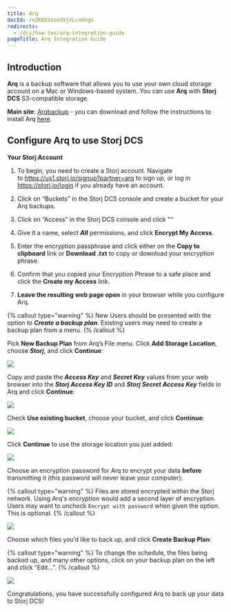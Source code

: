 ```yaml
---
title: Arq
docId: rnZKB53zoxOVjYLcnHngs
redirects:
  - /dcs/how-tos/arq-integration-guide
pageTitle: Arq Integration Guide
---
```


## Introduction

**Arq** is a backup software that allows you to use your own cloud storage account on a Mac or Windows-based system. You can use **Arq** with **Storj DCS** S3-compatible storage.

**Main site**: [Arqbackup](https://www.arqbackup.com/) - you can download and follow the instructions to install Arq [here](https://www.arqbackup.com/download/).

## Configure Arq to use Storj DCS

**Your Storj Account**

1.  To begin, you need to create a Storj account. Navigate to <https://us1.storj.io/signup?partner=arq> to sign up, or log in <https://storj.io/login> if you already have an account.

2.  Click on “Buckets” in the Storj DCS console and create a bucket for your Arq backups.

3.  Click on “Access” in the Storj DCS console and click "[](docId:ObsfiEHKpVU7JTdGtW-3t)“

4.  Give it a name, select **_All_** permissions, and click **Encrypt My Access**.

5.  Enter the encryption passphrase and click either on the **Copy to clipboard** link or **Download .txt** to copy or download your encryption phrase.

6.  Confirm that you copied your Encryption Phrase to a safe place and click the **Create my Access** link.

7.  **Leave the resulting web page open** in your browser while you configure Arq.

{% callout type="warning"  %}
New Users should be presented with the option to **_Create a backup plan_**. Existing users may need to create a backup plan from a menu.
{% /callout %}

Pick **New Backup Plan** from Arq’s File menu. Click **Add Storage Location**, choose **_Storj_**, and click **Continue**:

![](https://archbee-image-uploads.s3.amazonaws.com/kv3plx2xmXcUGcVl4Lttj/N6I8rnUYX8QGa5aRKP-x0_image-34-2.png)

Copy and paste the **_Access Key_** and **_Secret Key_** values from your web browser into the **_Storj Access Key ID_** and **_Storj Secret Access Key_** fields in Arq and click **Continue**:

![](https://archbee-image-uploads.s3.amazonaws.com/kv3plx2xmXcUGcVl4Lttj/Wrpn4kV2MWr2CPD98kuqa_image-42.png)

Check **Use existing bucket**, choose your bucket, and click **Continue**:

![](https://archbee-image-uploads.s3.amazonaws.com/kv3plx2xmXcUGcVl4Lttj/fNyYgCE3ujxntenNyK-ca_image-32-2.png)

Click **Continue** to use the storage location you just added:

![](https://archbee-image-uploads.s3.amazonaws.com/kv3plx2xmXcUGcVl4Lttj/RM5tmZXEaSn36pqkbes4N_screen-shot-2022-05-27-at-94548-am-1024x814.png)

Choose an encryption password for Arq to encrypt your data **before** transmitting it (this password will never leave your computer):

{% callout type="warning"  %}
Files are stored encrypted within the Storj network. Using Arq's encryption would add a second layer of encryption. Users may want to uncheck `Encrypt with password` when given the option. This is optional.&#x20;
{% /callout %}

![](https://archbee-image-uploads.s3.amazonaws.com/kv3plx2xmXcUGcVl4Lttj/j-ej_S6qiBjUl-c_-ggZb_screen-shot-2022-05-27-at-94638-am-1024x814.png)

Choose which files you’d like to back up, and click **Create Backup Plan**:

{% callout type="warning"  %}
&#x20;To change the schedule, the files being backed up, and many other options, click on your backup plan on the left and click “Edit…”.
{% /callout %}

![](https://archbee-image-uploads.s3.amazonaws.com/kv3plx2xmXcUGcVl4Lttj/snmPnsOGwsJ2aQ7Ub_wiy_screen-shot-2022-05-27-at-94712-am-1024x814.png)

Congratulations, you have successfully configured Arq to back up your data to Storj DCS!
